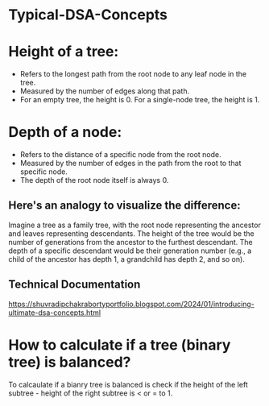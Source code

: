 # Typical-DSA-Concepts

# Height of a tree:

- Refers to the longest path from the root node to any leaf node in the tree.
- Measured by the number of edges along that path.
- For an empty tree, the height is 0. For a single-node tree, the height is 1.
# Depth of a node:

- Refers to the distance of a specific node from the root node.
- Measured by the number of edges in the path from the root to that specific node.
- The depth of the root node itself is always 0.

## Here's an analogy to visualize the difference:

Imagine a tree as a family tree, with the root node representing the ancestor and leaves representing descendants.
The height of the tree would be the number of generations from the ancestor to the furthest descendant.
The depth of a specific descendant would be their generation number (e.g., a child of the ancestor has depth 1, a grandchild has depth 2, and so on).

## Technical Documentation 
https://shuvradipchakrabortyportfolio.blogspot.com/2024/01/introducing-ultimate-dsa-concepts.html

# How to calculate if a tree (binary tree) is balanced? 

To calcaulate if a bianry tree is balanced is check if the height of the left subtree - height of the right subtree is < or = to 1.


